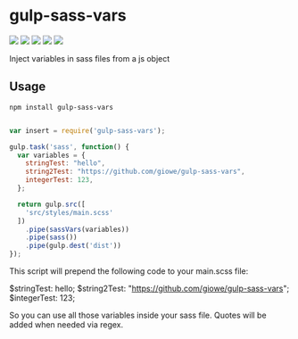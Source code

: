 # gulp-sass-vars

<div>
	<a href="https://www.npmjs.com/package/slush-aws-lambda"><img src='http://img.shields.io/npm/v/gulp-sass-vars.svg?style=flat'></a>
	<a href="https://www.npmjs.com/package/slush-aws-lambda"><img src='https://img.shields.io/npm/dm/gulp-sass-vars.svg?style=flat-square'></a>
	<a href="https://ci.appveyor.com/project/giowe/gulp-sass-vars"><img src='https://ci.appveyor.com/api/projects/status/kdf2m4yas4kkrxel?svg=true'></a>
	<a href="https://david-dm.org/giowe/gulp-sass-vars"><img src='https://david-dm.org/giowe/gulp-sass-vars.svg'></a>
	<a href="https://www.youtube.com/watch?v=Sagg08DrO5U"><img src='http://img.shields.io/badge/gandalf-approved-61C6FF.svg'></a>
</div>

Inject variables in sass files from a js object

## Usage

```
npm install gulp-sass-vars
```

```js

var insert = require('gulp-sass-vars');

gulp.task('sass', function() {
  var variables = {
    stringTest: "hello",
    string2Test: "https://github.com/giowe/gulp-sass-vars",
    integerTest: 123,
  };

  return gulp.src([
    'src/styles/main.scss'
  ])
    .pipe(sassVars(variables))
    .pipe(sass())
    .pipe(gulp.dest('dist'))
});
```

This script will prepend the following code to your main.scss file:

$stringTest: hello;
$string2Test: "https://github.com/giowe/gulp-sass-vars";
$integerTest: 123;

So you can use all those variables inside your sass file.
Quotes will be added when needed via regex.
